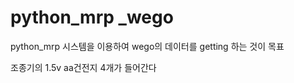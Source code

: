 # python_mrp _wego


python_mrp 시스템을 이용하여 wego의 데이터를 getting 하는 것이 목표  

조종기의 1.5v aa건전지 4개가 들어간다  
